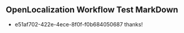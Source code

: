 ## OpenLocalization Workflow Test MarkDown
* e51af702-422e-4ece-8f0f-f0b684050687 thanks!

<!--HONumber=Jul16_HO4-->


